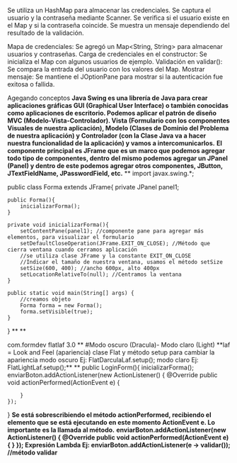Se utiliza un HashMap para almacenar las credenciales.
Se captura el usuario y la contraseña mediante Scanner.
Se verifica si el usuario existe en el Map y si la contraseña coincide.
Se muestra un mensaje dependiendo del resultado de la validación.

Mapa de credenciales: Se agregó un Map<String, String> para almacenar usuarios y contraseñas.
Carga de credenciales en el constructor: Se inicializa el Map con algunos usuarios de ejemplo.
Validación en validar(): Se compara la entrada del usuario con los valores del Map.
Mostrar mensaje: Se mantiene el JOptionPane para mostrar si la autenticación fue exitosa o fallida.

Agegando conceptos
**Java Swing es una librería de Java para crear aplicaciones gráficas GUI (Graphical User Interface)
o también conocidas como aplicaciones de escritorio. Podemos aplicar el patrón de diseño MVC (Modelo-Vista-Controlador).
Vista (Formulario con los componentes Visuales de nuestra aplicación), 
Modelo (Clases de Dominio del Problema de nuestra aplicación) y Controlador 
(con la Clase Java va a hacer nuestra funcionalidad de la aplicación) y vamos a intercomunicarlos.**
**El componente principal es JFrame que es un marco que podemos agregar todo tipo de componentes, 
dentro del mismo podemos agregar un JPanel (Panel) y dentro de este podemos agregar otros componentes, 
JButton, JTextFieldName, JPasswordField, etc.**
**
import javax.swing.*;

public class Forma extends JFrame{
    private JPanel panel1;

    public Forma(){
        inicializarForma();
    }

    private void inicializarForma(){
        setContentPane(panel1); //componente pane para agregar más elementos, para visualizar el formulario
        setDefaultCloseOperation(JFrame.EXIT_ON_CLOSE); //Método que cierra ventana cuando cerramos aplicación
        //se utiliza clase JFrame y la constante EXIT_ON_CLOSE
        //Indicar el tamaño de nuestra ventana, usamos el método setSize
        setSize(600, 400); //ancho 600px, alto 400px
        setLocationRelativeTo(null); //Centramos la ventana
    }

    public static void main(String[] args) {
        //creamos objeto
        Forma forma = new Forma();
        forma.setVisible(true);
    }
}
**
**
<!--Librería para agregar modo oscuro (dark) entre otros-->
<dependencies>
    <dependency>
        <groupId>com.formdev</groupId>
        <artifactId>flatlaf</artifactId>
        <version>3.0</version>
    </dependency>
</dependencies>
**
#Modo oscuro (Dracula)- Modo claro (Light)
**laf = Look and Feel (apariencia)
clase Flat y método setup para cambiar la apariencia
modo oscuro Ej: FlatDarculaLaf.setup();
modo claro Ej: FlatLightLaf.setup();**
**
public LoginForm(){
    inicializarForma();
    enviarBoton.addActionListener(new ActionListener() {
        @Override
        public void actionPerformed(ActionEvent e) {
            
        }
    });
}
**Se está sobrescribiendo el método actionPerformed, recibiendo el elemento que se
está ejecutando en este momento ActionEvent e. Lo importante es la llamada al método.**
**enviarBoton.addActionListener(new ActionListener() {
    @Override
    public void actionPerformed(ActionEvent e) {
    }
});
Expresión Lambda Ej: enviarBoton.addActionListener(e -> validar()); //método validar**

